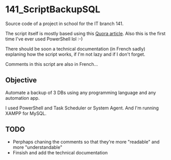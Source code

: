 # 141_ScriptBackupSQL
Source code of a project in school for the IT branch 141.

The script itself is mostly based using this [Quora article](https://www.quora.com/How-can-you-backup-MySQL-and-PostgreSQL-databases-from-Windows-Server-2012R2-using-PowerShell-scripts). Also this is the first time I've ever used PowerShell lol :-)

There should be soon a technical documentation (in French sadly) explaning how the script works, if I'm not lazy and if I don't forget. 

Comments in this script are also in French...

## Objective
Automate a backup of 3 DBs using any programming language and any automation app.

I used PowerShell and Task Scheduler or System Agent. And I'm running XAMPP for MySQL.

## TODO 
- Perphaps chaning the comments so that they're more "readable" and more "understandable"
- Finsish and add the technical documentation
